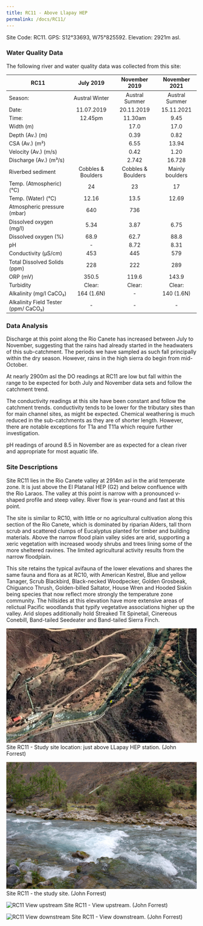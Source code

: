 ```yaml
---
title: RC11 - Above Llapay HEP
permalink: /docs/RC11/
--- 
```


Site Code: RC11.  GPS: S12°33693, W75°825592. Elevation:
2921m asl.

### Water Quality Data

The following river and water quality data was collected from this site:

|     RC11                                    |          July 2019        |        November 2019      |      November 2021     |
|---------------------------------------------|:-------------------------:|:-------------------------:|:----------------------:|
|     Season:                                 |       Austral Winter      |       Austral Summer      |      Austral Summer    |
|     Date:                                   |         11.07.2019        |         20.11.2019        |        15.11.2021      |
|     Time:                                   |           12.45pm         |           11.30am         |           9.45         |
|     Width (m)                               |                           |            17.0           |           17.0         |
|     Depth (Av.) (m)                         |                           |            0.39           |           0.82         |
|     CSA (Av.) (m²)                          |                           |            6.55           |          13.94         |
|     Velocity (Av.) (m/s)                    |                           |            0.42           |           1.20         |
|     Discharge (Av.) (m³/s)                  |                           |            2.742          |          16.728        |
|     Riverbed sediment                       |     Cobbles & Boulders    |     Cobbles & Boulders    |     Mainly boulders    |
|     Temp. (Atmospheric) (°C)                |             24            |             23            |            17          |
|     Temp. (Water) (°C)                      |            12.16          |            13.5           |          12.69         |
|     Atmospheric pressure (mbar)             |             640           |             736           |                        |
|     Dissolved oxygen (mg/l)                 |            5.34           |            3.87           |           6.75         |
|     Dissolved oxygen (%)                    |            68.9           |            62.7           |           88.8         |
|     pH                                      |              -            |            8.72           |           8.31         |
|     Conductivity (µS/cm)                    |             453           |             445           |           579          |
|     Total Dissolved Solids (ppm)            |             228           |             222           |           289          |
|     ORP (mV)                                |            350.5          |            119.6          |          143.9         |
|     Turbidity                               |           Clear:          |           Clear:          |          Clear:        |
|     Alkalinity (mg/l CaCO₃)                 |         164 (1.6N)        |              -            |        140 (1.6N)      |
|     Alkalinity Field Tester (ppm/ CaCO₃)    |              -            |              -            |            -           |

### Data Analysis
Discharge at this point along the Rio Canete has increased between July to November, suggesting that the rains had already started in the headwaters of this sub-catchment. The periods we have sampled as such fall principally within the dry season. However, rains in the high sierra do begin from mid-October.                                                                                  

At nearly 2900m asl the DO readings at RC11 are low but fall within the range to be expected for both July and November data sets and follow the catchment trend.

The conductivity readings at this site have been constant and follow the catchment trends. conductivity tends to be lower for the tributary sites than for main channel sites, as might be expected. Chemical weathering is much reduced in the sub-catchments as they are of shorter length. However, there are notable exceptions for T1a and T11a which require further investigation.  

pH readings of around 8.5 in November are as expected for a clean river and appropriate for most aquatic life.

### Site Descriptions
Site RC11 lies in the Rio Canete valley at 2914m asl in the arid temperate zone. It is just above the El Platanal HEP (G2) and below confluence with the Rio Laraos. The valley at this point is narrow with a pronounced v-shaped profile and steep valley. River flow is year-round and fast at this point. 

The site is similar to RC10, with little or no agricultural cultivation along this section of the Rio Canete, which is dominated by riparian Alders, tall thorn scrub and scattered clumps of Eucalyptus planted for timber and building materials. Above the narrow flood plain valley sides are arid, supporting a xeric vegetation with increased woody shrubs and trees lining some of the more sheltered ravines. The limited agricultural activity results from the narrow floodplain. 

This site retains the typical avifauna of the lower elevations and shares the same fauna and flora as at RC10, with American Kestrel, Blue and yellow Tanager, Scrub Blackbird, Black-necked Woodpecker, Golden Grosbeak, Chiguanco Thrush, Golden-billed Saltator, House Wren and Hooded Siskin being species that now reflect more strongly the temperature zone community. The hillsides at this elevation have more extensive areas of relictual Pacific woodlands that typify vegetative associations higher up the valley. Arid slopes additionally hold Streaked Tit Spinetail, Cinereous Conebill, Band-tailed Seedeater and Band-tailed Sierra Finch.


![RC11 View upstream](/assets/SiteDescriptions/RC11/RC11LlapayHEP.jpg)
Site RC11 - Study site location: just above LLapay HEP station. (John Forrest)


![Site RC11 - the study site. (John Forrest)](/assets/SiteDescriptions/RC11/RC11Site.jpg)
Site RC11 - the study site. (John Forrest)


![RC11 View upstream](/assets/SiteDescriptions/RC11/Rc11Viewupstream.jpg)
Site RC11 - View upstream. (John Forrest)


![RC11 View downstream](/assets/SiteDescriptions/RC11/RC11Viewdownstream.jpg)
Site RC11 - View downstream. (John Forrest)
